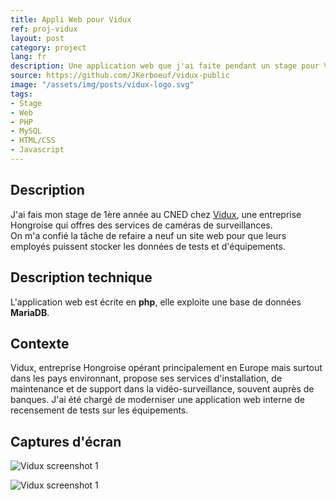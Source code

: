 ```yaml
---
title: Appli Web pour Vidux
ref: proj-vidux
layout: post
category: project
lang: fr
description: Une application web que j'ai faite pendant un stage pour Vidux en Hongrie
source: https://github.com/JKerboeuf/vidux-public
image: "/assets/img/posts/vidux-logo.svg"
tags:
- Stage
- Web
- PHP
- MySQL
- HTML/CSS
- Javascript
---
```


## Description

J'ai fais mon stage de 1ère année au CNED chez [Vidux](https://vidux.net/), une entreprise Hongroise qui offres des services de caméras de surveillances.  
On m'a confié la tâche de refaire a neuf un site web pour que leurs employés puissent stocker les données de tests et d'équipements.  

## Description technique

L'application web est écrite en **php**, elle exploite une base de données **MariaDB**.

## Contexte

Vidux, entreprise Hongroise opérant principalement en Europe mais surtout dans les pays environnant, propose ses services d'installation, de maintenance et de support dans la vidéo-surveillance, souvent auprès de banques.
J'ai été chargé de moderniser une application web interne de recensement de tests sur les équipements.

## Captures d'écran

![Vidux screenshot 1](https://i.imgur.com/5amI3Sb.png)

![Vidux screenshot 1](https://i.imgur.com/pX0w2jF.png)
